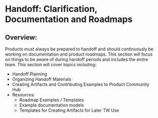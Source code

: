 # Handoff: Clarification, Documentation and Roadmaps

## Overview:

Products must always be prepared to handoff and should continuously be working on documentation and product roadmaps. This section will focus on things to be aware of during handoff periods and includes the entire team. This section will cover topics including:

* Handoff Planning
* Organizing Handoff Materials
* Creating Artifacts and Contributing Examples to Product Community Hub
* Resources:
  * Roadmap Examples / Templates
  * Example documentation models
  * Templates for Creating Artifacts for Later TW Use

